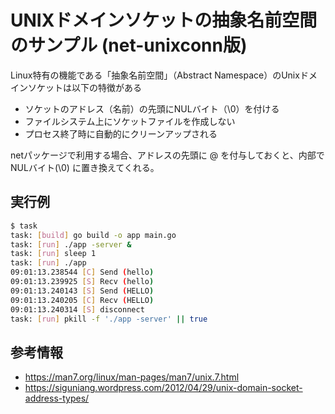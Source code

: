# UNIXドメインソケットの抽象名前空間のサンプル (net-unixconn版)

Linux特有の機能である「抽象名前空間」（Abstract Namespace）のUnixドメインソケットは以下の特徴がある

- ソケットのアドレス（名前）の先頭にNULバイト（\0）を付ける
- ファイルシステム上にソケットファイルを作成しない
- プロセス終了時に自動的にクリーンアップされる

netパッケージで利用する場合、アドレスの先頭に @ を付与しておくと、内部で NULバイト(\0) に置き換えてくれる。

## 実行例

```sh
$ task
task: [build] go build -o app main.go
task: [run] ./app -server &
task: [run] sleep 1
task: [run] ./app
09:01:13.238544 [C] Send (hello)
09:01:13.239925 [S] Recv (hello)
09:01:13.240143 [S] Send (HELLO)
09:01:13.240205 [C] Recv (HELLO)
09:01:13.240314 [S] disconnect
task: [run] pkill -f './app -server' || true
```

## 参考情報

- https://man7.org/linux/man-pages/man7/unix.7.html
- https://siguniang.wordpress.com/2012/04/29/unix-domain-socket-address-types/
